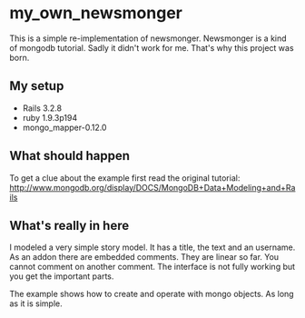 my_own_newsmonger
=================

This is a simple re-implementation of newsmonger. Newsmonger is a kind of mongodb
tutorial. Sadly it didn't work for me. That's why this project was born.


My setup
-------------

* Rails 3.2.8
* ruby 1.9.3p194
* mongo_mapper-0.12.0


What should happen
------------------

To get a clue about the example first read the original
tutorial: http://www.mongodb.org/display/DOCS/MongoDB+Data+Modeling+and+Rails


What's really in here
---------------------

I modeled a very simple story model. It has a title, the text and an username. As
an addon there are embedded comments. They are linear so far. You cannot comment
on another comment. The interface is not fully working but you get the important
parts.

The example shows how to create and operate with mongo objects. As long as it is
simple. 